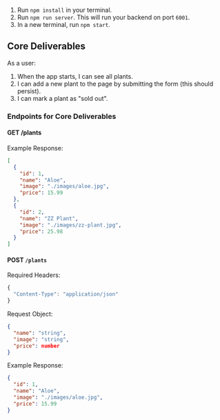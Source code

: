 1. Run `npm install` in your terminal.
2. Run `npm run server`. This will run your backend on port `6001`.
3. In a new terminal, run `npm start`.

## Core Deliverables

As a user:

1. When the app starts, I can see all plants.
2. I can add a new plant to the page by submitting the form (this should persist).
3. I can mark a plant as "sold out".


### Endpoints for Core Deliverables

#### GET /plants

Example Response:

```json
[
  {
    "id": 1,
    "name": "Aloe",
    "image": "./images/aloe.jpg",
    "price": 15.99
  },
  {
    "id": 2,
    "name": "ZZ Plant",
    "image": "./images/zz-plant.jpg",
    "price": 25.98
  }
]
```

#### POST `/plants`

Required Headers:

```js
{
  "Content-Type": "application/json"
}
```

Request Object:

```json
{
  "name": "string",
  "image": "string",
  "price": number
}
```

Example Response:

```json
{
  "id": 1,
  "name": "Aloe",
  "image": "./images/aloe.jpg",
  "price": 15.99
}
```
